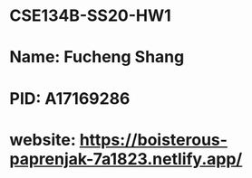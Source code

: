 # CSE134B-SS20-HW1
# Name: Fucheng Shang
# PID: A17169286
# website: https://boisterous-paprenjak-7a1823.netlify.app/